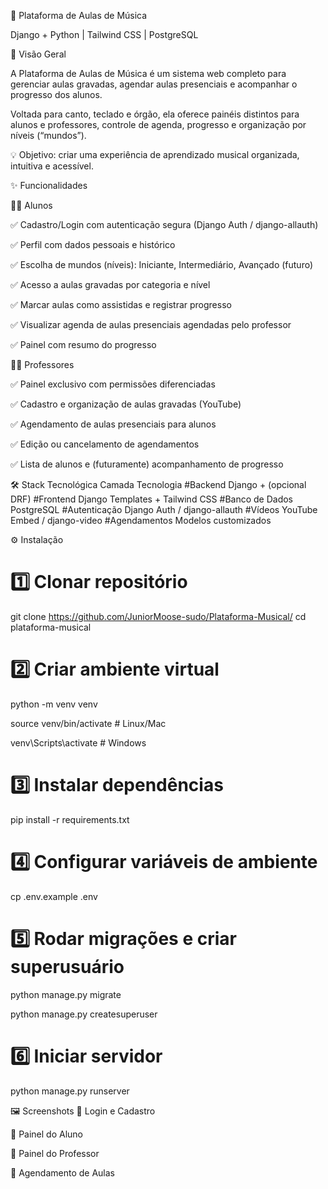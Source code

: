 🎵 Plataforma de Aulas de Música

Django + Python | Tailwind CSS | PostgreSQL

📌 Visão Geral

A Plataforma de Aulas de Música é um sistema web completo para gerenciar aulas gravadas, agendar aulas presenciais e acompanhar o progresso dos alunos.

Voltada para canto, teclado e órgão, ela oferece painéis distintos para alunos e professores, controle de agenda, progresso e organização por níveis (“mundos”).

💡 Objetivo: criar uma experiência de aprendizado musical organizada, intuitiva e acessível.

✨ Funcionalidades

👨‍🎓 Alunos

✅ Cadastro/Login com autenticação segura (Django Auth / django-allauth)

✅ Perfil com dados pessoais e histórico

✅ Escolha de mundos (níveis): Iniciante, Intermediário, Avançado (futuro)

✅ Acesso a aulas gravadas por categoria e nível

✅ Marcar aulas como assistidas e registrar progresso

✅ Visualizar agenda de aulas presenciais agendadas pelo professor

✅ Painel com resumo do progresso


👨‍🏫 Professores

✅ Painel exclusivo com permissões diferenciadas

✅ Cadastro e organização de aulas gravadas (YouTube)

✅ Agendamento de aulas presenciais para alunos

✅ Edição ou cancelamento de agendamentos

✅ Lista de alunos e (futuramente) acompanhamento de progresso

🛠 Stack Tecnológica
Camada	Tecnologia
#Backend	Django + (opcional DRF)
#Frontend	Django Templates + Tailwind CSS
#Banco de Dados	PostgreSQL
#Autenticação	Django Auth / django-allauth
#Vídeos	YouTube Embed / django-video
#Agendamentos	Modelos customizados

⚙️ Instalação
# 1️⃣ Clonar repositório
git clone https://github.com/JuniorMoose-sudo/Plataforma-Musical/
cd plataforma-musical

# 2️⃣ Criar ambiente virtual
python -m venv venv

source venv/bin/activate   # Linux/Mac

venv\Scripts\activate      # Windows

# 3️⃣ Instalar dependências
pip install -r requirements.txt

# 4️⃣ Configurar variáveis de ambiente
cp .env.example .env

# 5️⃣ Rodar migrações e criar superusuário
python manage.py migrate

python manage.py createsuperuser

# 6️⃣ Iniciar servidor
python manage.py runserver

🖼 Screenshots
📌 Login e Cadastro


📌 Painel do Aluno


📌 Painel do Professor


📌 Agendamento de Aulas

